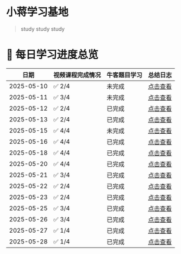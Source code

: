 # 小蒋学习基地

> study study study

# 🎯 每日学习进度总览

| 日期         | 视频课程完成情况 | 牛客题目学习 | 总结日志                       |
|------------|------------------|--------------|----------------------------|
| 2025-05-10 | ✅ 2/4           | 未完成    | [点击查看](logs/2025-05-10.md) |
| 2025-05-11 | ✅ 3/4           | 未完成    | [点击查看](logs/2025-05-11.md) |
| 2025-05-12 | ✅ 2/4           | 已完成    | [点击查看](logs/2025-05-12.md) |
| 2025-05-13 | ✅ 2/4           | 已完成    | [点击查看](logs/2025-05-13.md) |
| 2025-05-15 | ✅ 4/4           | 未完成    | [点击查看](logs/2025-05-15.md) |
| 2025-05-16 | ✅ 4/4           | 已完成    | [点击查看](logs/2025-05-16.md) |
| 2025-05-18 | ✅ 4/4           | 已完成    | [点击查看](logs/2025-05-18.md) |
| 2025-05-20 | ✅ 4/4           | 已完成    | [点击查看](logs/2025-05-20.md) |
| 2025-05-21 | ✅ 3/4           | 已完成    | [点击查看](logs/2025-05-21.md) |
| 2025-05-22 | ✅ 2/4           | 已完成    | [点击查看](logs/2025-05-22.md) |
| 2025-05-23 | ✅ 2/4           | 已完成    | [点击查看](logs/2025-05-23.md) |
| 2025-05-25 | ✅ 3/4           | 已完成    | [点击查看](logs/2025-05-25.md) |
| 2025-05-26 | ✅ 3/4           | 已完成    | [点击查看](logs/2025-05-26.md) |
| 2025-05-27 | ✅ 1/4           | 已完成    | [点击查看](logs/2025-05-27.md) |
| 2025-05-28 | ✅ 1/4           | 已完成    | [点击查看](logs/2025-05-28.md) |